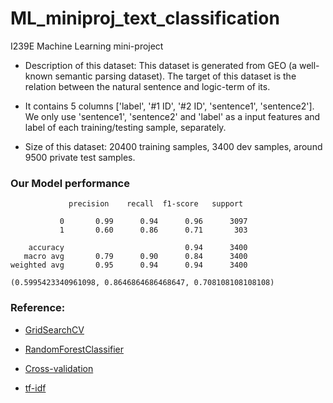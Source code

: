 # ML_miniproj_text_classification

I239E Machine Learning mini-project

* Description of this dataset:
This dataset is generated from GEO (a well-known semantic parsing dataset). The target of this dataset is the relation between the natural sentence and logic-term of its.

* It contains 5 columns ['label', '#1 ID', '#2 ID', 'sentence1', 'sentence2']. We only use 'sentence1', 'sentence2' and 'label' as a input features and label of each training/testing sample, separately.

* Size of this dataset: 20400 training samples, 3400 dev samples, around 9500 private test samples.



### Our Model performance 

```
             precision    recall  f1-score   support

           0       0.99      0.94      0.96      3097
           1       0.60      0.86      0.71       303

    accuracy                           0.94      3400
   macro avg       0.79      0.90      0.84      3400
weighted avg       0.95      0.94      0.94      3400

(0.5995423340961098, 0.8646864686468647, 0.708108108108108)

```
### Reference:

* [GridSearchCV](https://scikit-learn.org/stable/modules/generated/sklearn.model_selection.GridSearchCV.html?fbclid=IwAR1KYu42yljTvDdAdoOtUiOZt_1YMsN3u6HgzidwrUSr67NzEgLFDO2MKJE)

* [RandomForestClassifier](https://scikit-learn.org/stable/modules/generated/sklearn.ensemble.RandomForestClassifier.html)

* [Cross-validation](https://scikit-learn.org/stable/modules/cross_validation.html)

* [tf-idf](https://scikit-learn.org/stable/modules/generated/sklearn.feature_extraction.text.TfidfVectorizer.html)
